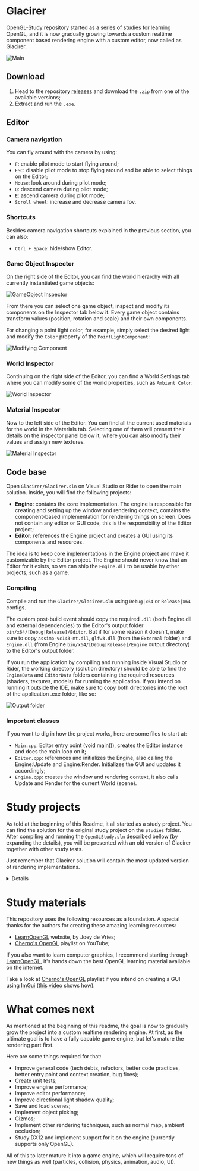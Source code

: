 # Glacirer
 OpenGL-Study repository started as a series of studies for learning OpenGL, and it is now gradually growing towards a custom realtime component based rendering engine with a custom editor, now called as Glacirer.

![Main](Docs/ReadmeResources/Readme_Main.png)

## Download

1. Head to the repository [releases](https://github.com/Nevasca/OpenGL-Study/releases) and download the `.zip` from one of the available versions;
2. Extract and run the `.exe`.

## Editor

### Camera navigation

You can fly around with the camera by using:

* `F`: enable pilot mode to start flying around;
* `ESC`: disable pilot mode to stop flying around and be able to select things on the Editor;
* `Mouse`: look around during pilot mode;
* `Q`: descend camera during pilot mode;
* `E`: ascend camera during pilot mode;
* `Scroll wheel`: increase and decrease camera fov.

### Shortcuts

Besides camera navigation shortcuts explained in the previous section, you can also:

* `Ctrl + Space`: hide/show Editor.

### Game Object Inspector

On the right side of the Editor, you can find the world hierarchy with all currently instantiated game objects:

![GameObject Inspector](Docs/ReadmeResources/Readme_GameObjectInspector.png)

From there you can select one game object, inspect and modify its components on the Inspector tab below it.
Every game object contains transform values (position, rotation and scale) and their own components.

For changing a point light color, for example, simply select the desired light and modify the `Color` property of the `PointLightComponent`: 

![Modifying Component](Docs/ReadmeResources/Readme_ModifyingComponent.png)

### World Inspector

Continuing on the right side of the Editor, you can find a World Settings tab where you can modify some of the world properties, such as `Ambient Color`:

![World Inspector](Docs/ReadmeResources/Readme_WorldInspector.png)

### Material Inspector

Now to the left side of the Editor. You can find all the current used materials for the world in the Materials tab.
Selecting one of them will present their details on the inspector panel below it, where you can also modify their values and assign new textures.

![Material Inspector](Docs/ReadmeResources/Readme_MaterialInspector.png)

## Code base

Open `Glacirer/Glacirer.sln` on Visual Studio or Rider to open the main solution. Inside, you will find the following projects:
* **Engine**: contains the core implementation. The engine is responsible for creating and setting up the window and rendering context, contains the component-based implementation for rendering things on screen. Does not contain any editor or GUI code, this is the responsibility of the Editor project; 
* **Editor**: references the Engine project and creates a GUI using its components and resources.

The idea is to keep core implementations in the Engine project and make it customizable by the Editor project. The Engine should never know that an Editor for it exists, so we can ship the `Engine.dll` to be usable by other projects, such as a game.  

### Compiling

Compile and run the `Glacirer/Glacirer.sln` using `Debug|x64` or `Release|x64` configs.

The custom post-build event should copy the required `.dll` (both Engine.dll and external dependencies) to the Editor's output folder `bin/x64/[Debug|Release]/Editor`. But if for some reason it doesn't, make sure to copy `assimp-vc143-mt.dll`, `glfw3.dll` (from the `External` folder) and `Engine.dll` (from Engine `bin/x64/[Debug|Release]/Engine` output directory) to the Editor's output folder.

If you run the application by compiling and running inside Visual Studio or Rider, the working directory (solution directory) should be able to find the `EngineData` and `EditorData` folders containing the required resources (shaders, textures, models) for running the application. If you intend on running it outside the IDE, make sure to copy both directories into the root of the application .exe folder, like so:

![Output folder](Docs/ReadmeResources/Readme_GlacirerEditorOutputFolder.png)

### Important classes

If you want to dig in how the project works, here are some files to start at:
* `Main.cpp`: Editor entry point (void main()), creates the Editor instance and does the main loop on it;
* `Editor.cpp`: references and initializes the Engine, also calling the Engine:Update and Engine:Render. Initializes the GUI and updates it accordingly; 
* `Engine.cpp`: creates the window and rendering context, it also calls Update and Render for the current World (scene).

# Study projects
As told at the beginning of this Readme, it all started as a study project. You can find the solution for the original study project on the `Studies` folder.
After compiling and running the `OpenGLStudy.sln` described bellow (by expanding the details), you will be presented with an old version of Glacirer together with other study tests.

Just remember that Glacirer solution will contain the most updated version of rendering implementations.

<details>

## Code base

### Compiling

Open `Studies/OpenGLStudy.sln` on Visual Studio or Rider to open the main solution. Inside, you will find the OpenGLStudy project containing all the study tests, the custom engine and editor code (refactor to split into separate projects in the way).

Compile and run using `Debug|x64` or `Release|x64` configs.

The custom post-build event should copy the required `.dll` external dependencies to the output folder `bin\x64\[Debug|Release]` (assimp for loading 3D models and irrKlang for audio). But if for some reason it doesn't, make sure to copy `assimp-vc143-mt.dll`, `ikpMP3.dll` and `irrKlang.dll` from the `Dependencies` folder to the output folder.

If you run the application by compiling and running inside Visual Studio or Rider, the working directory should be able to find the `OpenGLStudy\res` folder containing the required resources (shaders, textures, models) for running the application. If you intend on running it outside the IDE, make sure to copy the whole `res` directory into the root of the application .exe folder, like so:

![Output folder](Docs/ReadmeResources/Readme_OutputFolder.png)

### Important classes

If you want to dig in how the project works, here are some files to start at:
* `OpenGLStudy.cpp`: application entry point (void main()), creates the context window, setup OpenGL and contains the application loop (update and render calls), calling the current opened test;
* `TestCoreSandbox.cpp`: it's the test opened on application startup. Creates and initializes the World and Editor and spawns the game objects you see in this sandbox scene (cubes, character, lights and so on). On this class you can get a good look on how things work on the custom engine, such as spawning game objects and adding components.
* `World.cpp`: core of the engine. It contains methods for spawning new game objects, update the spawned GameObjects, calls the RenderingSystem to render the MeshComponents.
* `EngineEditor.cpp`: core of the engine editor. Receives a reference for the current World and update the GUI for inspecting game objects, components and resources.

### Folder structure
#### OpenGLStudy
* `src/core`: all custom engine related code resides in this folder, such as `World`, `RenderSystem`, `GameObject` and `Component`, `VertexBuffer` and much more.
* `src/editor`: all editor code resides in this folder, such as `EngineEditor`, `GameObjectInspector`, component inspectors.
* `src/legacy`: legacy abstractions for graphics related things, such as vertex buffer and shader used by early studies. Please check the abstractions implemented inside `src/core` for the more updated version.
* `src/tests`: despite the name, it does not contain unit tests. A Test is an abstraction for a separate application inside the main application, which contains Update and Render methods to be called from the main application loop on `OpenGLStudy.cpp`. In this folder you will find the `TestCoreSandbox.cpp` (the sandbox opened on application startup) and other study tests, such as learning how draw a textured quad on screen on the `Test2DTransform.cpp` test    
* `src/vendor`: external third-party code, such as [glm](https://github.com/g-truc/glm) (mathematics), [imgui](https://github.com/ocornut/imgui) (gui) and [stb_image](https://github.com/nothings/stb/blob/master/stb_image.h) (image loader).


Resources are located at the `res` folder (shaders, models, audio and textures).
#### Dependencies

Third-party dependencies:
* [GLFW](https://www.glfw.org/download.html): window and context creation, user input;
* [Glew](https://glew.sourceforge.net/): exposes OpenGL manufacturer driver implementation;
* [Assimp](https://assimp.org/): model loader;
* [Freetype](https://freetype.org/): text font loader and renderer;
* [irrKlang](https://www.ambiera.com/irrklang/downloads.html): sound engine.

## Accessing other study tests

At the beginning of the study, instead of having an engine to keep adding new features as the study progressed, each topic was implemented on a different test "scene".
To access these studies, expand the Test by clicking on the marked arrow and then on the `<-` button:

![Accessing other tests - 01](Docs/ReadmeResources/Readme_AccessingOtherTests_01.png)

The application will go back to the main menu and from there you can select one of the available tests:

![Accessing other tests - 02](Docs/ReadmeResources/Readme_AccessingOtherTests_02.png)

The startup test is called `CoreSandbox`. `Core` test also uses the Editor and custom engine, but with a simple world.
</details>


# Study materials

This repository uses the following resources as a foundation. A special thanks for the authors for creating these amazing learning resources:

* [LearnOpenGL](https://learnopengl.com/) website, by Joey de Vries;
* [Cherno's OpenGL](https://www.youtube.com/playlist?list=PLlrATfBNZ98foTJPJ_Ev03o2oq3-GGOS2) playlist on YouTube;

If you also want to learn computer graphics, I recommend starting through [LearnOpenGL](https://learnopengl.com/), it's hands down the best OpenGL learning material available on the internet.

Take a look at [Cherno's OpenGL](https://www.youtube.com/playlist?list=PLlrATfBNZ98foTJPJ_Ev03o2oq3-GGOS2) playlist if you intend on creating a GUI using [ImGui](https://github.com/ocornut/imgui) ([this video](https://www.youtube.com/watch?v=nVaQuNXueFw&list=PLlrATfBNZ98foTJPJ_Ev03o2oq3-GGOS2&index=23&ab_channel=TheCherno) shows how).

# What comes next

As mentioned at the beginning of this readme, the goal is now to gradually grow the project into a custom realtime rendering engine. At first, as the ultimate goal is to have a fully capable game engine, but let's mature the rendering part first. 

Here are some things required for that:

* Improve general code (tech debts, refactors, better code practices, better entry point and context creation, bug fixes);
* Create unit tests;
* Improve engine performance;
* Improve editor performance;
* Improve directional light shadow quality;
* Save and load scenes;
* Implement object picking;
* Gizmos;
* Implement other rendering techniques, such as normal map, ambient occlusion;
* Study DX12 and implement support for it on the engine (currently supports only OpenGL).

All of this to later mature it into a game engine, which will require tons of new things as well (particles, collision, physics, animation, audio, UI).